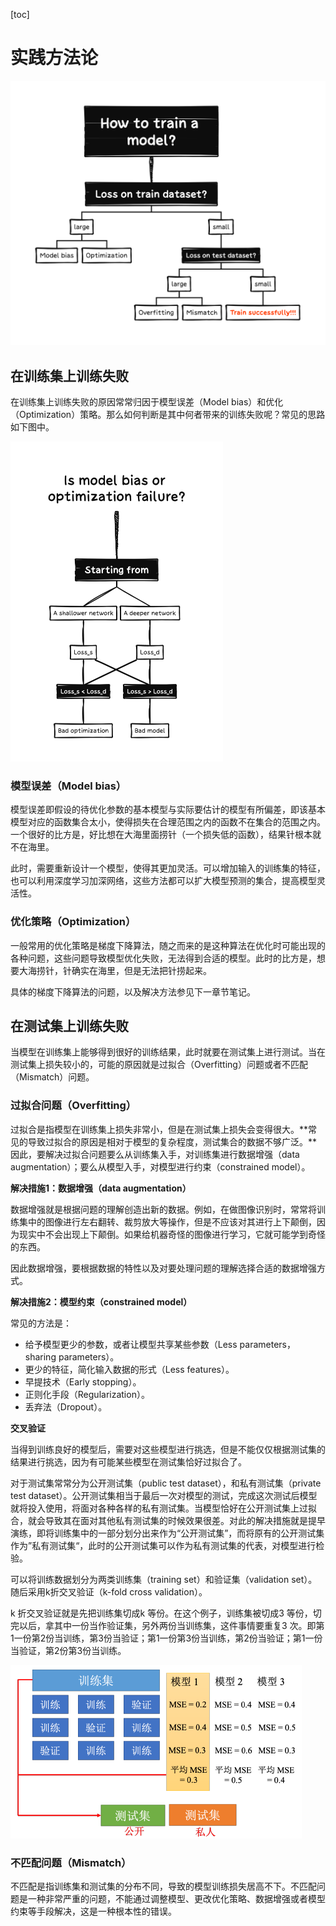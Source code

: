[toc]

# 实践方法论

<img src="./assets/How to train a model.png" style="zoom: 50%;" />

## 在训练集上训练失败

在训练集上训练失败的原因常常归因于模型误差（Model bias）和优化（Optimization）策略。那么如何判断是其中何者带来的训练失败呢？常见的思路如下图中。

<img src="./assets/Is model bias or optimization failure.png" style="zoom: 50%;" />

### 模型误差（Model bias）

模型误差即假设的待优化参数的基本模型与实际要估计的模型有所偏差，即该基本模型对应的函数集合太小，使得损失在合理范围之内的函数不在集合的范围之内。一个很好的比方是，好比想在大海里面捞针（一个损失低的函数），结果针根本就不在海里。

此时，需要重新设计一个模型，使得其更加灵活。可以增加输入的训练集的特征，也可以利用深度学习加深网络，这些方法都可以扩大模型预测的集合，提高模型灵活性。

### 优化策略（Optimization）

一般常用的优化策略是梯度下降算法，随之而来的是这种算法在优化时可能出现的各种问题，这些问题导致模型优化失败，无法得到合适的模型。此时的比方是，想要大海捞针，针确实在海里，但是无法把针捞起来。

具体的梯度下降算法的问题，以及解决方法参见下一章节笔记。

## 在测试集上训练失败

当模型在训练集上能够得到很好的训练结果，此时就要在测试集上进行测试。当在测试集上损失较小的，可能的原因就是过拟合（Overfitting）问题或者不匹配（Mismatch）问题。

### 过拟合问题（Overfitting）

过拟合是指模型在训练集上损失非常小，但是在测试集上损失会变得很大。**常见的导致过拟合的原因是相对于模型的复杂程度，测试集合的数据不够广泛。**因此，要解决过拟合问题要么从训练集入手，对训练集进行数据增强（data augmentation）；要么从模型入手，对模型进行约束（constrained model）。

**解决措施1：数据增强（data augmentation）**

数据增强就是根据问题的理解创造出新的数据。例如，在做图像识别时，常常将训练集中的图像进行左右翻转、裁剪放大等操作，但是不应该对其进行上下颠倒，因为现实中不会出现上下颠倒。如果给机器奇怪的图像进行学习，它就可能学到奇怪的东西。

因此数据增强，要根据数据的特性以及对要处理问题的理解选择合适的数据增强方式。

**解决措施2：模型约束（constrained model）**

常见的方法是：

* 给予模型更少的参数，或者让模型共享某些参数（Less parameters，sharing parameters）。
* 更少的特征，简化输入数据的形式（Less features）。
* 早提技术（Early stopping）。
* 正则化手段（Regularization）。
* 丢弃法（Dropout）。

**交叉验证**

当得到训练良好的模型后，需要对这些模型进行挑选，但是不能仅仅根据测试集的结果进行挑选，因为有可能某些模型在测试集恰好过拟合了。

对于测试集常常分为公开测试集（public test dataset），和私有测试集（private test dataset）。公开测试集相当于最后一次对模型的测试，完成这次测试后模型就将投入使用，将面对各种各样的私有测试集。当模型恰好在公开测试集上过拟合，就会导致其在面对其他私有测试集的时候效果很差。对此的解决措施就是提早演练，即将训练集中的一部分划分出来作为“公开测试集”，而将原有的公开测试集作为”私有测试集“，此时的公开测试集可以作为私有测试集的代表，对模型进行检验。

可以将训练数据划分为两类训练集（training set）和验证集（validation set）。随后采用k折交叉验证（k-fold cross validation）。

k 折交叉验证就是先把训练集切成k 等份。在这个例子，训练集被切成3 等份，切完以后，拿其中一份当作验证集，另外两份当训练集，这件事情要重复3 次。即第1一份第2份当训练，第3份当验证；第1一份第3份当训练，第2份当验证；第1一份当验证，第2份第3份当训练。

![image-20250721183853749](./assets/image-20250721183853749.png)

### 不匹配问题（Mismatch）

不匹配是指训练集和测试集的分布不同，导致的模型训练损失居高不下。不匹配问题是一种非常严重的问题，不能通过调整模型、更改优化策略、数据增强或者模型约束等手段解决，这是一种根本性的错误。

